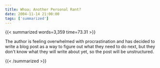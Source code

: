 ```yaml
---
title: Whoa; Another Personal Rant?
date: 2004-11-14 21:00:00
tags: ['summarized']
---
```


{{< summarized words=3,359 time=73.31 >}}

The author is feeling overwhelmed with procrastination and has decided to write a blog post as a way to figure out what they need to do next, but they don't know what they will write about yet, so the post will be unstructured.

{{< /summarized >}}